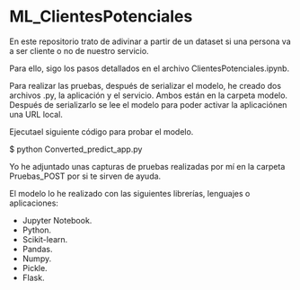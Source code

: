 # ML_ClientesPotenciales

En este repositorio trato de adivinar a partir de un dataset si una persona va a ser cliente o no de nuestro servicio.

Para ello, sigo los pasos detallados en el archivo ClientesPotenciales.ipynb.

Para realizar las pruebas, después de serializar el modelo, he creado dos archivos .py, la aplicación y el servicio. Ambos están en la carpeta modelo. Después de serializarlo se lee el modelo para poder activar la aplicaciónen una URL local.

Ejecutael siguiente código para probar el modelo.

  $ python Converted_predict_app.py

Yo he adjuntado unas capturas de pruebas realizadas por mí en la carpeta Pruebas_POST por si te sirven de ayuda.

El modelo lo he realizado con las siguientes librerías, lenguajes o aplicaciones:

  - Jupyter Notebook.
  - Python.
  - Scikit-learn.
  - Pandas.
  - Numpy.
  - Pickle.
  - Flask.

